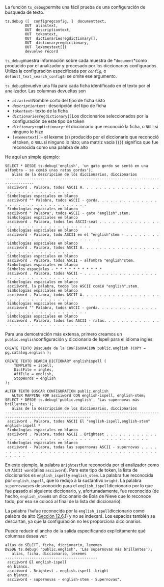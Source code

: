 La función  `ts_debug`permite una fácil prueba de una configuración de búsqueda de texto.



```
ts.debug ([  configregconfig, ]  documenttext,
         OUT  aliastext,
         OUT  descriptiontext,
         OUT  tokentext,
         OUT  dictionariesregdictionary[],
         OUT  dictionaryregdictionary,
         OUT  lexemestext[])
         devuelve récord
```

 `ts_debug`muestra información sobre cada muestra de  *`document`*como producido por el analizador y procesado por los diccionarios configurados. Utiliza la configuración especificada por *`config`*, o  `default_text_search_config`si se omite ese argumento.

 `ts_debug`devuelve una fila para cada ficha identificado en el texto por el analizador. Las columnas devueltas son

-   *`alias`*`text`Nombre corto del tipo de ficha sisto
-   *`description`*`text`- descripción del tipo de ficha
-   *`token`*`text`- texto de la ficha
-   *`dictionaries`*`regdictionary[]`Los diccionarios seleccionados por la configuración de este tipo de token
-   *`dictionary`*`regdictionary`- el diccionario que reconoció la ficha, o  `NULL`si ninguno lo hizo
-   *`lexemes`*`text[]`- el lexeme (s) producido por el diccionario que reconoció el token, o  `NULL`si ninguno lo hizo; una matriz vacía (`{}`) significa que fue reconocida como una palabra de alto

He aquí un simple ejemplo:

```
SELECT * DESDE ts-debug('english', 'un gato gordo se sentó en una alfombra - se comió unas ratas gordas');
   alias de la descripción de los diccionarios, diccionarios
-----------------------------------------------------------------------------------
 asciiword . Palabra, todos ASCII A. . . . . . . . . . . . . . . . . . . . . . . . . . . . . . . . . . 
 Simbologías espaciales en blanco
 asciiword "" Palabra, todos ASCII - gorda. . . . . . . . . . . . . . . . . . . . . . . . . . . . . . . . .
 Simbologías espaciales en blanco
 asciiword " Palabra", todos ASCII - gato "english",stem.
 Simbologías espaciales en blanco
 asciiword . Palabra, todos los ASCII-seat . . . . . . . . . . . . . . . . . . . . . . . . . . . . . . . . . . 
 Simbologías espaciales en blanco
 asciiword - Palabra, todo ASCII en el "english"stem - . . . . . . . . . . . . . . . . . . . . . . . . . . . . . . 
 Simbologías espaciales en blanco
 asciiword . Palabra, todos ASCII A. . . . . . . . . . . . . . . . . . . . . . . . . . . . . . . . . . 
 Simbologías espaciales en blanco
 asciiword . Palabra, todos ASCII - alfombra "english"stem.
 Simbologías espaciales en blanco
 Símbolos espaciales - * * * * * * * * * * *
 asciiword . Palabra, todos ASCII - . . . . . . . . . . . . . . . . . . . . . . . . . . . . . . . . . .
 Simbologías espaciales en blanco
 asciiword, la palabra, todos los ASCII comió "english",stem.
 Simbologías espaciales en blanco
 asciiword . Palabra, todos ASCII A. . . . . . . . . . . . . . . . . . . . . . . . . . . . . . . . . . 
 Simbologías espaciales en blanco
 asciiword "" Palabra, todos ASCII - gorda. . . . . . . . . . . . . . . . . . . . . . . . . . . . . . . . .
 Simbologías espaciales en blanco
 asciiword . Palabra, todos los ASCII - ratas. . . . . . . . . . . . . . . . . . . . . . . . . . . . . . . . . 
```

Para una demostración más extensa, primero creamos un  `public.english`configuración y diccionario de Ispell para el idioma inglés:

```
CREATE TEXTO Búsqueda de la CONFIGURACION public.english (COPY = pg.catalog.english );

CREATE TEXTO BEARCH DICTIONARY englishispell (
    TEMPLATE = ispell,
    DictFile = inglés,
    AffFile = english,
    StopWords = english
);

ALTER TEXTO BUSCAR CONFIGURATION public.english
   ALTER MAPPING FOR asciiword CON english-ispell, english-stem;
SELECT * DESDE ts.debug('public.english', 'Las supernovas más brillantes');
   alias de la descripción de los diccionarios, diccionarios
-------------------------------------------------------------------------------------------------------------
 asciiword . Palabra, todos ASCII El "english-ispell,english-stem" english-ispell *
 Simbologías espaciales en blanco
 asciiword . Palabra, todos ASCII . Brightest . . . . . . . . . . . . . . . . . . . . . . . . . . . . . . . . . . . . . . . . . . . . .
 Simbologías espaciales en blanco
 asciiword - Palabra, todas las supernovas ASCII - supernovas . . . . . . . . . . . . . . . . . . . . . . . . . . . . . . . . . . . . . . . . . . . .
```

En este ejemplo, la palabra  `Brightest`fue reconocida por el analizador como un  `ASCII word`(alias `asciiword`). Para este tipo de token, la lista de diccionarios es  `english_ispell`y `english_stem`. La palabra fue reconocida por `english_ispell`, que lo redujo a la sustantivo `bright`. La palabra  `supernovaes`es desconocido para el  `english_ispell`diccionario por lo que fue pasado al siguiente diccionario, y, afortunadamente, fue reconocido (de hecho,  `english_stem`es un diccionario de Bola de Nieve que lo reconoce todo; por eso se colocó al final de la lista del diccionario).

La palabra  `The`fue reconocida por la  `english_ispell`diccionario como palabra de alto ([Sección 12.6](https://www.postgresql.org/docs/current/textsearch-dictionaries.html#TEXTSEARCH-STOPWORDS).1) y no se indexará. Los espacios también se descartan, ya que la configuración no les proporciona diccionarios.

Puede reducir el ancho de la salida especificando explícitamente qué columnas desea ver:

```
alias de SELECT, ficha, diccionario, lexemes
DESDE ts.debug( 'public.english', 'Las supernovas más brillantes');
   alias, ficha, diccionario, lexemes
------------------------------------------
 asciiword El english-ispell
 en blanco.
 asciiword . Brightest . english.ispell .bright
 en blanco.
 asciiword - supernovas - english-stem - Supernovas".
```